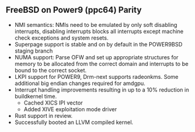 ## FreeBSD on Power9 (ppc64) Parity ##

   - NMI semantics: NMIs need to be emulated by only soft disabling interrupts,
     disabling interrupts blocks all interrupts except machine check exceptions
     and system resets.
   - Superpage support is stable and on by default in the POWER9BSD staging branch
   - NUMA support: Parse OFW and set up appropriate structures for memory 
     to be allocated from the correct domain and interrupts to be bound to the
     correct socket.
   - LKPI support for POWER9, Drm-next supports radeonkms. Some additional big
     endian changes required for amdgpu.
   - Interrupt handling improvements resulting in up to a 10% reduction in
     buildkernel time.
      - Cached XICS IPI vector
      - Added XIVE exploitation mode driver
   - Rust support in review.
   - Successfully booted an LLVM compiled kernel.

